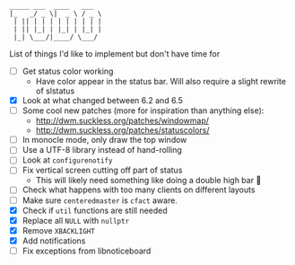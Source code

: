  ```
 _____ ___  ____   ___
|_   _/ _ \|  _ \ / _ \
  | || | | | | | | | | |
  | || |_| | |_| | |_| |
  |_| \___/|____/ \___/
```

List of things I'd like to implement but don't have time for

* [ ] Get status color working
  * Have color appear in the status bar. Will also require a slight rewrite of slstatus
* [X] Look at what changed between 6.2 and 6.5
* [ ] Some cool new patches (more for inspiration than anything else):
  * http://dwm.suckless.org/patches/windowmap/
  * http://dwm.suckless.org/patches/statuscolors/
* [ ] In monocle mode, only draw the top window
* [ ] Use a UTF-8 library instead of hand-rolling
* [ ] Look at `configurenotify`
* [ ] Fix vertical screen cutting off part of status
  * This will likely need something like doing a double high bar 🤷
* [ ] Check what happens with too many clients on different layouts
* [ ] Make sure `centeredmaster` is `cfact` aware.
* [X] Check if `util` functions are still needed
* [X] Replace all `NULL` with `nullptr`
* [X] Remove `XBACKLIGHT`
* [X] Add notifications
* [ ] Fix exceptions from libnoticeboard
